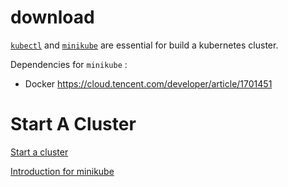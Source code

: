 # download

[`kubectl`](https://kubernetes.io/docs/tasks/tools/install-kubectl-linux/) and [`minikube`](https://minikube.sigs.k8s.io/docs/start/) are essential for build a kubernetes cluster.

Dependencies for `minikube` :
- Docker  https://cloud.tencent.com/developer/article/1701451

# Start A Cluster

[Start a cluster](https://minikube.sigs.k8s.io/docs/start/)

[Introduction for minikube](https://kubernetes.io/docs/tutorials/hello-minikube/)